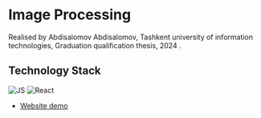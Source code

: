 # Image Processing
Realised by Abdisalomov Abdisalomov, Tashkent university of information technologies, Graduation qualification thesis, 2024 .
## Technology Stack
![JS](https://img.shields.io/badge/JavaScript-323330?style=for-the-badge&logo=javascript&logoColor=F7DF1E)
![React](https://img.shields.io/badge/React-20232A?style=for-the-badge&logo=react&logoColor=61DAFB)


- [Website demo](https://image-processing-brown.vercel.app/)
<!-- ✨ Hosting– [editor.kiver.net](http://editor.kiver.net/) (address subject to change). ✨ -->
